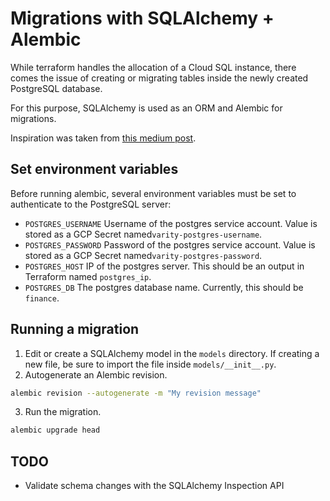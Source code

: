 # Migrations with SQLAlchemy + Alembic

While terraform handles the allocation of a Cloud SQL instance, there comes the issue of creating or migrating tables inside the newly created PostgreSQL database.

For this purpose, SQLAlchemy is used as an ORM and Alembic for migrations.

Inspiration was taken from [this medium post](https://benchling.engineering/move-fast-and-migrate-things-how-we-automated-migrations-in-postgres-d60aba0fc3d4).

## Set environment variables

Before running alembic, several environment variables must be set to authenticate to the PostgreSQL server:
* `POSTGRES_USERNAME` Username of the postgres service account.  Value is stored as a GCP Secret named`varity-postgres-username`.
* `POSTGRES_PASSWORD` Password of the postgres service account.  Value is stored as a GCP Secret named`varity-postgres-password`.
* `POSTGRES_HOST` IP of the postgres server.  This should be an output in Terraform named `postgres_ip`.
* `POSTGRES_DB` The postgres database name.  Currently, this should be `finance`.

## Running a migration

1. Edit or create a SQLAlchemy model in the `models` directory.  If creating a new file, be sure to import the file inside `models/__init__.py`.
2. Autogenerate an Alembic revision.
```bash
alembic revision --autogenerate -m "My revision message"
```
3. Run the migration.
```bash
alembic upgrade head 
```

## TODO

* Validate schema changes with the SQLAlchemy Inspection API
